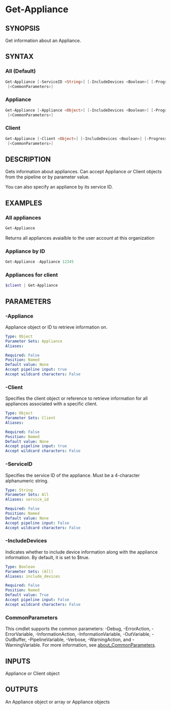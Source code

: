 # Get-Appliance

## SYNOPSIS
Get information about an Appliance.

## SYNTAX

### All (Default)
```PowerShell
Get-Appliance [-ServiceID <String>] [-IncludeDevices <Boolean>] [-ProgressAction <ActionPreference>]
 [<CommonParameters>]
```

### Appliance
```PowerShell
Get-Appliance [-Appliance <Object>] [-IncludeDevices <Boolean>] [-ProgressAction <ActionPreference>]
 [<CommonParameters>]
```

### Client
```PowerShell
Get-Appliance [-Client <Object>] [-IncludeDevices <Boolean>] [-ProgressAction <ActionPreference>]
 [<CommonParameters>]
```

## DESCRIPTION
Gets information about appliances.
Can accept Appliance *or* Client objects from the pipeline or by parameter value.

You can also specify an appliance by its service ID.

## EXAMPLES

### All appliances
```PowerShell
Get-Appliance
```
Returns all appliances avaialble to the user account at this organization


### Appliance by ID
```PowerShell
Get-Appliance -Appliance 12345
```

### Appliances for client
```PowerShell
$client | Get-Appliance
```

## PARAMETERS

### -Appliance
Appliance object or ID to retrieve information on.

```yaml
Type: Object
Parameter Sets: Appliance
Aliases:

Required: False
Position: Named
Default value: None
Accept pipeline input: true
Accept wildcard characters: False
```

### -Client
Specifies the client object or reference to retrieve information for all appliances associated with a specific client.

```yaml
Type: Object
Parameter Sets: Client
Aliases:

Required: False
Position: Named
Default value: None
Accept pipeline input: true
Accept wildcard characters: False
```

### -ServiceID
Specifies the service ID of the appliance.
Must be a 4-character alphanumeric string.

```yaml
Type: String
Parameter Sets: All
Aliases: service_id

Required: False
Position: Named
Default value: None
Accept pipeline input: False
Accept wildcard characters: False
```

### -IncludeDevices
Indicates whether to include device information along with the appliance information.
By default, it is set to $true.

```yaml
Type: Boolean
Parameter Sets: (All)
Aliases: include_devices

Required: False
Position: Named
Default value: True
Accept pipeline input: False
Accept wildcard characters: False
```

### CommonParameters
This cmdlet supports the common parameters: -Debug, -ErrorAction, -ErrorVariable, -InformationAction, -InformationVariable, -OutVariable, -OutBuffer, -PipelineVariable, -Verbose, -WarningAction, and -WarningVariable. For more information, see [about_CommonParameters](http://go.microsoft.com/fwlink/?LinkID=113216).

## INPUTS

Appliance or Client object

## OUTPUTS

An Appliance object or array or Appliance objects